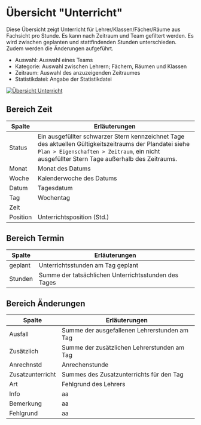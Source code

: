 # Übersicht "Unterricht"

Diese Übersicht zeigt Unterricht für Lehrer/Klassen/Fächer/Räume aus Fachsicht pro Stunde. Es kann nach Zeitraum und Team gefiltert werden. Es wird zwischen geplanten und stattfindenden Stunden unterschieden. Zudem werden die Änderungen aufgeführt.

* Auswahl: Auswahl eines Teams
* Kategorie: Auswahl zwischen Lehrern; Fächern, Räumen und Klassen
* Zeitraum: Auswahl des anzuzeigenden Zeitraumes
* Statistikdatei: Angabe der Statistikdatei

[![Übersicht Unterricht][1]][1]

## Bereich Zeit

Spalte | Erläuterungen
--------|-------------------------------------------
Status | Ein ausgefüllter schwarzer Stern kennzeichnet Tage des aktuellen Gültigkeitszeitraums der Plandatei siehe ``Plan > Eigenschaften > Zeitraum``, ein nicht ausgefüllter Stern Tage außerhalb des Zeitraums.
Monat | Monat des Datums
Woche | Kalenderwoche des Datums
Datum | Tagesdatum
Tag | Wochentag
Zeit |
Position | Unterrichtsposition (Std.)

## Bereich Termin

Spalte | Erläuterungen
--------|-------------------------------------------
geplant | Unterrichtsstunden am Tag geplant
Stunden | Summe der tatsächlichen Unterrichtsstunden des Tages

## Bereich Änderungen

Spalte | Erläuterungen
--------|-------------------------------------------
Ausfall | Summe der ausgefallenen Lehrerstunden am Tag
Zusätzlich |Summe der zusätzlichen Lehrerstunden am Tag
Anrechnstd | Anrechenstunde
Zusatzunterricht |  Summes des Zusatzunterrichts für den Tag
Art | Fehlgrund des Lehrers
Info | aa
Bemerkung | aa
Fehlgrund |aa

[1]:/assets/images/analytics/Analytics02.png 